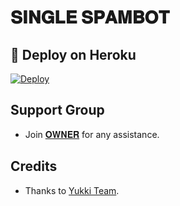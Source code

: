 #  𝐒𝐈𝐍𝐆𝐋𝐄 𝐒𝐏𝐀𝐌𝐁𝐎𝐓


## 🚀 Deploy on Heroku 
[![Deploy](https://www.herokucdn.com/deploy/button.svg)](https://dashboard.heroku.com/new?template=https://github.com/kokojaan/singleid)

## Support Group
   - Join [𝐎𝐖𝐍𝐄𝐑](https://t.me/legit_adder_01) for any assistance.
## Credits
   - Thanks to [Yukki Team](https://t.me/officialyukki).
